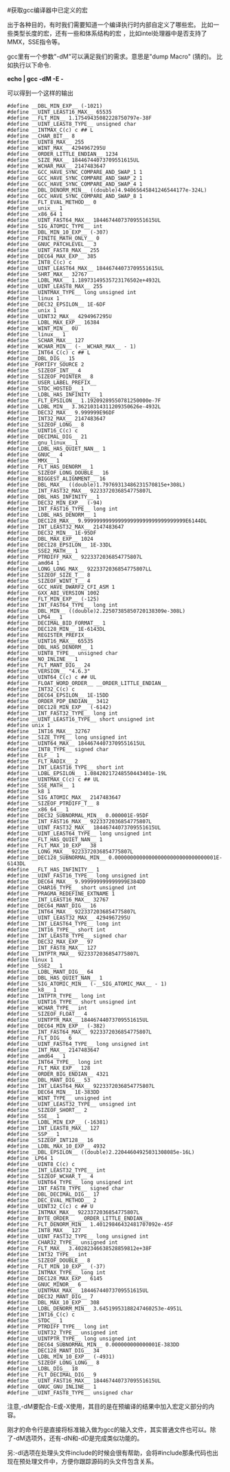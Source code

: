 #获取gcc编译器中已定义的宏

出于各种目的，有时我们需要知道一个编译执行时内部自定义了哪些宏。 比如一些类型长度的宏，还有一些和体系结构的宏
，比如intel处理器中是否支持了MMX，SSE指令等。

gcc里有一个参数"-dM"可以满足我们的需求。意思是"dump Macro" (猜的)。
比如执行以下命令.

    
**echo | gcc -dM -E -**

可以得到一个这样的输出

    #define __DBL_MIN_EXP__ (-1021)
    #define __UINT_LEAST16_MAX__ 65535
    #define __FLT_MIN__ 1.17549435082228750797e-38F
    #define __UINT_LEAST8_TYPE__ unsigned char
    #define __INTMAX_C(c) c ## L
    #define __CHAR_BIT__ 8
    #define __UINT8_MAX__ 255
    #define __WINT_MAX__ 4294967295U
    #define __ORDER_LITTLE_ENDIAN__ 1234
    #define __SIZE_MAX__ 18446744073709551615UL
    #define __WCHAR_MAX__ 2147483647
    #define __GCC_HAVE_SYNC_COMPARE_AND_SWAP_1 1
    #define __GCC_HAVE_SYNC_COMPARE_AND_SWAP_2 1
    #define __GCC_HAVE_SYNC_COMPARE_AND_SWAP_4 1
    #define __DBL_DENORM_MIN__ ((double)4.94065645841246544177e-324L)
    #define __GCC_HAVE_SYNC_COMPARE_AND_SWAP_8 1
    #define __FLT_EVAL_METHOD__ 0
    #define __unix__ 1
    #define __x86_64 1
    #define __UINT_FAST64_MAX__ 18446744073709551615UL
    #define __SIG_ATOMIC_TYPE__ int
    #define __DBL_MIN_10_EXP__ (-307)
    #define __FINITE_MATH_ONLY__ 0
    #define __GNUC_PATCHLEVEL__ 3
    #define __UINT_FAST8_MAX__ 255
    #define __DEC64_MAX_EXP__ 385
    #define __INT8_C(c) c
    #define __UINT_LEAST64_MAX__ 18446744073709551615UL
    #define __SHRT_MAX__ 32767
    #define __LDBL_MAX__ 1.18973149535723176502e+4932L
    #define __UINT_LEAST8_MAX__ 255
    #define __UINTMAX_TYPE__ long unsigned int
    #define __linux 1
    #define __DEC32_EPSILON__ 1E-6DF
    #define __unix 1
    #define __UINT32_MAX__ 4294967295U
    #define __LDBL_MAX_EXP__ 16384
    #define __WINT_MIN__ 0U
    #define __linux__ 1
    #define __SCHAR_MAX__ 127
    #define __WCHAR_MIN__ (-__WCHAR_MAX__ - 1)
    #define __INT64_C(c) c ## L
    #define __DBL_DIG__ 15
    #define _FORTIFY_SOURCE 2
    #define __SIZEOF_INT__ 4
    #define __SIZEOF_POINTER__ 8
    #define __USER_LABEL_PREFIX__
    #define __STDC_HOSTED__ 1
    #define __LDBL_HAS_INFINITY__ 1
    #define __FLT_EPSILON__ 1.19209289550781250000e-7F
    #define __LDBL_MIN__ 3.36210314311209350626e-4932L
    #define __DEC32_MAX__ 9.999999E96DF
    #define __INT32_MAX__ 2147483647
    #define __SIZEOF_LONG__ 8
    #define __UINT16_C(c) c
    #define __DECIMAL_DIG__ 21
    #define __gnu_linux__ 1
    #define __LDBL_HAS_QUIET_NAN__ 1
    #define __GNUC__ 4
    #define __MMX__ 1
    #define __FLT_HAS_DENORM__ 1
    #define __SIZEOF_LONG_DOUBLE__ 16
    #define __BIGGEST_ALIGNMENT__ 16
    #define __DBL_MAX__ ((double)1.79769313486231570815e+308L)
    #define __INT_FAST32_MAX__ 9223372036854775807L
    #define __DBL_HAS_INFINITY__ 1
    #define __DEC32_MIN_EXP__ (-94)
    #define __INT_FAST16_TYPE__ long int
    #define __LDBL_HAS_DENORM__ 1
    #define __DEC128_MAX__ 9.999999999999999999999999999999999E6144DL
    #define __INT_LEAST32_MAX__ 2147483647
    #define __DEC32_MIN__ 1E-95DF
    #define __DBL_MAX_EXP__ 1024
    #define __DEC128_EPSILON__ 1E-33DL
    #define __SSE2_MATH__ 1
    #define __PTRDIFF_MAX__ 9223372036854775807L
    #define __amd64 1
    #define __LONG_LONG_MAX__ 9223372036854775807LL
    #define __SIZEOF_SIZE_T__ 8
    #define __SIZEOF_WINT_T__ 4
    #define __GCC_HAVE_DWARF2_CFI_ASM 1
    #define __GXX_ABI_VERSION 1002
    #define __FLT_MIN_EXP__ (-125)
    #define __INT_FAST64_TYPE__ long int
    #define __DBL_MIN__ ((double)2.22507385850720138309e-308L)
    #define __LP64__ 1
    #define __DECIMAL_BID_FORMAT__ 1
    #define __DEC128_MIN__ 1E-6143DL
    #define __REGISTER_PREFIX__
    #define __UINT16_MAX__ 65535
    #define __DBL_HAS_DENORM__ 1
    #define __UINT8_TYPE__ unsigned char
    #define __NO_INLINE__ 1
    #define __FLT_MANT_DIG__ 24
    #define __VERSION__ "4.6.3"
    #define __UINT64_C(c) c ## UL
    #define __FLOAT_WORD_ORDER__ __ORDER_LITTLE_ENDIAN__
    #define __INT32_C(c) c
    #define __DEC64_EPSILON__ 1E-15DD
    #define __ORDER_PDP_ENDIAN__ 3412
    #define __DEC128_MIN_EXP__ (-6142)
    #define __INT_FAST32_TYPE__ long int
    #define __UINT_LEAST16_TYPE__ short unsigned int
    #define unix 1
    #define __INT16_MAX__ 32767
    #define __SIZE_TYPE__ long unsigned int
    #define __UINT64_MAX__ 18446744073709551615UL
    #define __INT8_TYPE__ signed char
    #define __ELF__ 1
    #define __FLT_RADIX__ 2
    #define __INT_LEAST16_TYPE__ short int
    #define __LDBL_EPSILON__ 1.08420217248550443401e-19L
    #define __UINTMAX_C(c) c ## UL
    #define __SSE_MATH__ 1
    #define __k8 1
    #define __SIG_ATOMIC_MAX__ 2147483647
    #define __SIZEOF_PTRDIFF_T__ 8
    #define __x86_64__ 1
    #define __DEC32_SUBNORMAL_MIN__ 0.000001E-95DF
    #define __INT_FAST16_MAX__ 9223372036854775807L
    #define __UINT_FAST32_MAX__ 18446744073709551615UL
    #define __UINT_LEAST64_TYPE__ long unsigned int
    #define __FLT_HAS_QUIET_NAN__ 1
    #define __FLT_MAX_10_EXP__ 38
    #define __LONG_MAX__ 9223372036854775807L
    #define __DEC128_SUBNORMAL_MIN__ 0.000000000000000000000000000000001E-6143DL
    #define __FLT_HAS_INFINITY__ 1
    #define __UINT_FAST16_TYPE__ long unsigned int
    #define __DEC64_MAX__ 9.999999999999999E384DD
    #define __CHAR16_TYPE__ short unsigned int
    #define __PRAGMA_REDEFINE_EXTNAME 1
    #define __INT_LEAST16_MAX__ 32767
    #define __DEC64_MANT_DIG__ 16
    #define __INT64_MAX__ 9223372036854775807L
    #define __UINT_LEAST32_MAX__ 4294967295U
    #define __INT_LEAST64_TYPE__ long int
    #define __INT16_TYPE__ short int
    #define __INT_LEAST8_TYPE__ signed char
    #define __DEC32_MAX_EXP__ 97
    #define __INT_FAST8_MAX__ 127
    #define __INTPTR_MAX__ 9223372036854775807L
    #define linux 1
    #define __SSE2__ 1
    #define __LDBL_MANT_DIG__ 64
    #define __DBL_HAS_QUIET_NAN__ 1
    #define __SIG_ATOMIC_MIN__ (-__SIG_ATOMIC_MAX__ - 1)
    #define __k8__ 1
    #define __INTPTR_TYPE__ long int
    #define __UINT16_TYPE__ short unsigned int
    #define __WCHAR_TYPE__ int
    #define __SIZEOF_FLOAT__ 4
    #define __UINTPTR_MAX__ 18446744073709551615UL
    #define __DEC64_MIN_EXP__ (-382)
    #define __INT_FAST64_MAX__ 9223372036854775807L
    #define __FLT_DIG__ 6
    #define __UINT_FAST64_TYPE__ long unsigned int
    #define __INT_MAX__ 2147483647
    #define __amd64__ 1
    #define __INT64_TYPE__ long int
    #define __FLT_MAX_EXP__ 128
    #define __ORDER_BIG_ENDIAN__ 4321
    #define __DBL_MANT_DIG__ 53
    #define __INT_LEAST64_MAX__ 9223372036854775807L
    #define __DEC64_MIN__ 1E-383DD
    #define __WINT_TYPE__ unsigned int
    #define __UINT_LEAST32_TYPE__ unsigned int
    #define __SIZEOF_SHORT__ 2
    #define __SSE__ 1
    #define __LDBL_MIN_EXP__ (-16381)
    #define __INT_LEAST8_MAX__ 127
    #define __SSP__ 1
    #define __SIZEOF_INT128__ 16
    #define __LDBL_MAX_10_EXP__ 4932
    #define __DBL_EPSILON__ ((double)2.22044604925031308085e-16L)
    #define _LP64 1
    #define __UINT8_C(c) c
    #define __INT_LEAST32_TYPE__ int
    #define __SIZEOF_WCHAR_T__ 4
    #define __UINT64_TYPE__ long unsigned int
    #define __INT_FAST8_TYPE__ signed char
    #define __DBL_DECIMAL_DIG__ 17
    #define __DEC_EVAL_METHOD__ 2
    #define __UINT32_C(c) c ## U
    #define __INTMAX_MAX__ 9223372036854775807L
    #define __BYTE_ORDER__ __ORDER_LITTLE_ENDIAN__
    #define __FLT_DENORM_MIN__ 1.40129846432481707092e-45F
    #define __INT8_MAX__ 127
    #define __UINT_FAST32_TYPE__ long unsigned int
    #define __CHAR32_TYPE__ unsigned int
    #define __FLT_MAX__ 3.40282346638528859812e+38F
    #define __INT32_TYPE__ int
    #define __SIZEOF_DOUBLE__ 8
    #define __FLT_MIN_10_EXP__ (-37)
    #define __INTMAX_TYPE__ long int
    #define __DEC128_MAX_EXP__ 6145
    #define __GNUC_MINOR__ 6
    #define __UINTMAX_MAX__ 18446744073709551615UL
    #define __DEC32_MANT_DIG__ 7
    #define __DBL_MAX_10_EXP__ 308
    #define __LDBL_DENORM_MIN__ 3.64519953188247460253e-4951L
    #define __INT16_C(c) c
    #define __STDC__ 1
    #define __PTRDIFF_TYPE__ long int
    #define __UINT32_TYPE__ unsigned int
    #define __UINTPTR_TYPE__ long unsigned int
    #define __DEC64_SUBNORMAL_MIN__ 0.000000000000001E-383DD
    #define __DEC128_MANT_DIG__ 34
    #define __LDBL_MIN_10_EXP__ (-4931)
    #define __SIZEOF_LONG_LONG__ 8
    #define __LDBL_DIG__ 18
    #define __FLT_DECIMAL_DIG__ 9
    #define __UINT_FAST16_MAX__ 18446744073709551615UL
    #define __GNUC_GNU_INLINE__ 1
    #define __UINT_FAST8_TYPE__ unsigned char

注意,-dM要配合-E或-X使用，其目的是在预编译的结果中加入宏定义部分的内容。

刚才的命令行是直接将标准输入做为gcc的输入文件，其实普通文件也可以。除了-dM选项外，还有-dN和-dD是完成类似功能的。 

另:-dI选项在处理头文件include的时候会很有帮助，会将#include那条代码也出现在预处理文件中，方便你跟踪源码的头文件包含关系。
